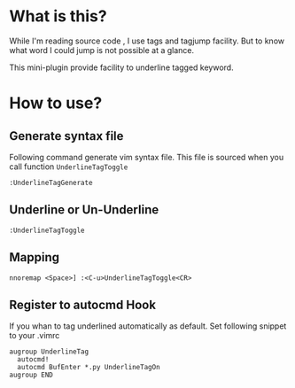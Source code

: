 What is this?
==================================
While I'm reading source code , I use tags and tagjump facility.
But to know what word I could jump is not possible at a glance.

This mini-plugin provide facility to underline tagged keyword.

How to use?
================================

Generate syntax file
----------------------

Following command generate vim syntax file.
This file is sourced when you call function `UnderlineTagToggle`

    :UnderlineTagGenerate

Underline or Un-Underline
----------------------
    :UnderlineTagToggle

Mapping
----------------------

    nnoremap <Space>] :<C-u>UnderlineTagToggle<CR>

Register to autocmd Hook
-------------------------
If you whan to tag underlined automatically as default.
Set following snippet to your .vimrc

    augroup UnderlineTag
      autocmd!
      autocmd BufEnter *.py UnderlineTagOn
    augroup END

